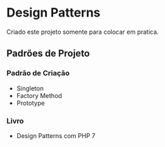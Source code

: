 # Design Patterns
Criado este projeto somente para colocar em pratica.

## Padrões de Projeto

### Padrão de Criação
- Singleton
- Factory Method
- Prototype


### Livro
- Design Patterns com PHP 7